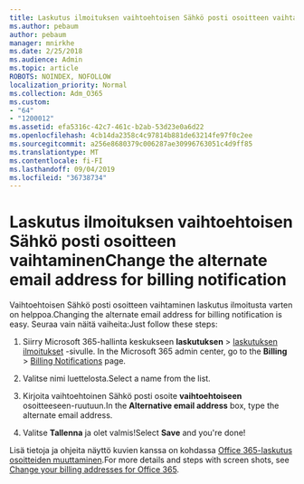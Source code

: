 ```yaml
---
title: Laskutus ilmoituksen vaihtoehtoisen Sähkö posti osoitteen vaihtaminen
ms.author: pebaum
author: pebaum
manager: mnirkhe
ms.date: 2/25/2018
ms.audience: Admin
ms.topic: article
ROBOTS: NOINDEX, NOFOLLOW
localization_priority: Normal
ms.collection: Adm_O365
ms.custom:
- "64"
- "1200012"
ms.assetid: efa5316c-42c7-461c-b2ab-53d23e0a6d22
ms.openlocfilehash: 4cb14da2358c4c97814b881de63214fe97f0c2ee
ms.sourcegitcommit: a256e8680379c006287ae30996763051c4d9ff85
ms.translationtype: MT
ms.contentlocale: fi-FI
ms.lasthandoff: 09/04/2019
ms.locfileid: "36738734"
---
```

# <a name="change-the-alternate-email-address-for-billing-notification"></a><span data-ttu-id="6425a-102">Laskutus ilmoituksen vaihtoehtoisen Sähkö posti osoitteen vaihtaminen</span><span class="sxs-lookup"><span data-stu-id="6425a-102">Change the alternate email address for billing notification</span></span>

<span data-ttu-id="6425a-103">Vaihtoehtoisen Sähkö posti osoitteen vaihtaminen laskutus ilmoitusta varten on helppoa.</span><span class="sxs-lookup"><span data-stu-id="6425a-103">Changing the alternate email address for billing notification is easy.</span></span> <span data-ttu-id="6425a-104">Seuraa vain näitä vaiheita:</span><span class="sxs-lookup"><span data-stu-id="6425a-104">Just follow these steps:</span></span>
  
1. <span data-ttu-id="6425a-105">Siirry Microsoft 365-hallinta keskukseen **laskutuksen** \> [laskutuksen ilmoitukset](https://go.microsoft.com/fwlink/p/?linkid=853212) -sivulle.  </span><span class="sxs-lookup"><span data-stu-id="6425a-105">In the Microsoft 365 admin center, go to the **Billing** \>  [Billing Notifications](https://go.microsoft.com/fwlink/p/?linkid=853212) page.</span></span>

2. <span data-ttu-id="6425a-106">Valitse nimi luettelosta.</span><span class="sxs-lookup"><span data-stu-id="6425a-106">Select a name from the list.</span></span>

3. <span data-ttu-id="6425a-107">Kirjoita vaihtoehtoinen Sähkö posti osoite **vaihtoehtoiseen** osoitteeseen-ruutuun.</span><span class="sxs-lookup"><span data-stu-id="6425a-107">In the **Alternative email address** box, type the alternate email address.</span></span>

4. <span data-ttu-id="6425a-108">Valitse **Tallenna** ja olet valmis!</span><span class="sxs-lookup"><span data-stu-id="6425a-108">Select **Save** and you're done!</span></span>

<span data-ttu-id="6425a-109">Lisä tietoja ja ohjeita näyttö kuvien kanssa on kohdassa [Office 365-laskutus osoitteiden muuttaminen](https://docs.microsoft.com/office365/admin/subscriptions-and-billing/change-your-billing-addresses).</span><span class="sxs-lookup"><span data-stu-id="6425a-109">For more details and steps with screen shots, see [Change your billing addresses for Office 365](https://docs.microsoft.com/office365/admin/subscriptions-and-billing/change-your-billing-addresses).</span></span>
  